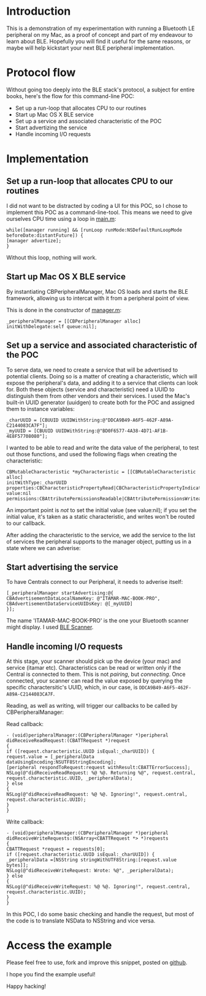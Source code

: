 # Introduction

This is a demonstration of my experimentation with running a Bluetooth LE peripheral on my Mac, as a proof of concept and part of my endeavour to learn about BLE.
Hopefully you will find it useful for the same reasons, or maybe will help kickstart your next BLE peripheral implementation.

# Protocol flow

Without going too deeply into the BLE stack's protocol, a subject for entire books, here's the flow for this command-line POC:

- Set up a run-loop that allocates CPU to our routines
- Start up Mac OS X BLE service
- Set up a service and associated characteristic of the POC
- Start advertizing the service
- Handle incoming I/O requests

# Implementation

## Set up a run-loop that allocates CPU to our routines

I did not want to be distracted by coding a UI for this POC, so I chose to implement this POC as a command-line-tool.
This means we need to give ourselves CPU time using a loop in [main.m](https://github.com/ihassin/mac-ble-peripheral-objc-cli/blob/master/mac-ble-peripheral-objc-cli/main.m):

```
while([manager running] && [runLoop runMode:NSDefaultRunLoopMode beforeDate:distantFuture]) {
[manager advertize];
}
```

Without this loop, nothing will work.

## Start up Mac OS X BLE service

By instantiating CBPeripheralManager, Mac OS loads and starts the BLE framework, allowing us to intercat with it from a peripheral point of view.

This is done in the constructor of [manager.m](https://github.com/ihassin/mac-ble-peripheral-objc-cli/blob/master/mac-ble-peripheral-objc-cli/manager.m):
```
_peripheralManager = [[CBPeripheralManager alloc] initWithDelegate:self queue:nil];
```

## Set up a service and associated characteristic of the POC

To serve data, we need to create a service that will be advertised to potential clients.
Doing so is a matter of creating a characteristic, which will expose the peripheral's data, and adding it to a service that clients can look for.
Both these objects (service and characteristic) need a UUID to distinguish them from other vendors and their services.
I used the Mac's built-in UUID generator (uuidgen) to create both for the POC and assigned them to instance variables:

```
_charUUID = [CBUUID UUIDWithString:@"DDCA9B49-A6F5-462F-A89A-C2144083CA7F"];
_myUUID = [CBUUID UUIDWithString:@"BD0F6577-4A38-4D71-AF1B-4E8F57708080"];
```

I wanted to be able to read and write the data value of the peripheral, to test out those functions, and used the following flags when creating the characteristic:
```text
CBMutableCharacteristic *myCharacteristic = [[CBMutableCharacteristic alloc]
initWithType:_charUUID properties:CBCharacteristicPropertyRead|CBCharacteristicPropertyIndicate|CBCharacteristicPropertyWriteWithoutResponse value:nil permissions:CBAttributePermissionsReadable|CBAttributePermissionsWriteable];
```

An important point is _not_ to set the initial value (see value:nil); if you set the initial value, it's taken as a static characteristic, and writes won't be routed to our callback.

After adding the characteristic to the service, we add the service to the list of services the peripheral supports to the manager object, putting us in a state where we can adverise:

## Start advertising the service

To have Centrals connect to our Peripheral, it needs to adverise itself:

```
[_peripheralManager startAdvertising:@{
CBAdvertisementDataLocalNameKey: @"ITAMAR-MAC-BOOK-PRO",
CBAdvertisementDataServiceUUIDsKey: @[_myUUID]
}];
```

The name 'ITAMAR-MAC-BOOK-PRO' is the one your Bluetooth scanner might display. I used [BLE Scanner](https://itunes.apple.com/us/app/ble-scanner-4-0/id1221763603?mt=8).

## Handle incoming I/O requests

At this stage, your scanner should pick up the device (your mac) and service (itamar etc).
Characteristics can be read or written only if the Central is connected to them. This is not _pairing_, but _connecting_.
Once connected, your scanner can read the value exposed by querying the specific charactersitic's UUID, which, in our case, is
```DDCA9B49-A6F5-462F-A89A-C2144083CA7F```.

Reading, as well as writing, will trigger our callbacks to be called by CBPeripheralManager:

Read callback:

```text
- (void)peripheralManager:(CBPeripheralManager *)peripheral didReceiveReadRequest:(CBATTRequest *)request
{
if ([request.characteristic.UUID isEqual:_charUUID]) {
request.value = [_peripheralData dataUsingEncoding:NSUTF8StringEncoding];
[peripheral respondToRequest:request withResult:CBATTErrorSuccess];
NSLog(@"didReceiveReadRequest: %@ %@. Returning %@", request.central, request.characteristic.UUID, _peripheralData);
} else
{
NSLog(@"didReceiveReadRequest: %@ %@. Ignoring!", request.central, request.characteristic.UUID);
}
}
```

Write callback:
```
- (void)peripheralManager:(CBPeripheralManager *)peripheral didReceiveWriteRequests:(NSArray<CBATTRequest *> *)requests
{
CBATTRequest *request = requests[0];
if ([request.characteristic.UUID isEqual:_charUUID]) {
_peripheralData =[NSString stringWithUTF8String:[request.value bytes]];
NSLog(@"didReceiveWriteRequest: Wrote: %@", _peripheralData);
} else
{
NSLog(@"didReceiveWriteRequest: %@ %@. Ignoring!", request.central, request.characteristic.UUID);
}
}
```

In this POC, I do some basic checking and handle the request, but most of the code is to translate NSData to NSString and vice versa.

# Access the example

Please feel free to use, fork and improve this snippet, posted on [github](https://github.com/ihassin/mac-ble-peripheral-objc-cli).

I hope you find the example useful!

Happy hacking!

